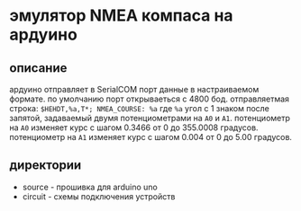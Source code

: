 # эмулятор NMEA компаса на ардуино

## описание

ардуино отправляет в SerialCOM порт данные в настраиваемом формате. по умолчанию порт открываеться с 4800 бод.
отправляетмая строка: `$HEHDT,%a,T*; NMEA_COURSE: %a` где `%a` угол с 1 знаком после запятой, задаваемый двумя потенциометрами на `A0` и `A1`.
потенциометр на `A0` изменяет курс с шагом 0.3466 от 0 до 355.0008 градусов.
потенциометр на `A1` изменяет курс с шагом 0.004 от 0 до 5.00 градусов.

## директории

+ source - прошивка для arduino uno
+ circuit - схемы подключения устройств
